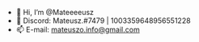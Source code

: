 - 👋 Hi, I’m @Mateeeeusz
- 👀 Discord: Mateusz.#7479 | 1003359648956551228
- 📫 E-mail: mateuszo.info@gmail.com


